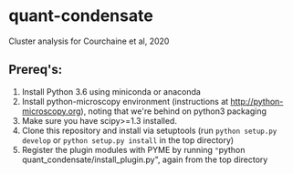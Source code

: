 # quant-condensate
Cluster analysis for Courchaine et al, 2020


## Prereq's:
1. Install Python 3.6 using miniconda or anaconda
2. Install python-microscopy environment (instructions at http://python-microscopy.org), noting that we're behind on python3 packaging
3. Make sure you have scipy>=1.3 installed.
4. Clone this repository and install via setuptools (run `python setup.py develop` or `python setup.py install` in the top directory)
5. Register the plugin modules with PYME by running `"`python quant_condensate/install_plugin.py", again from the top directory
